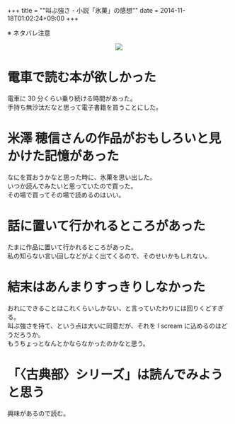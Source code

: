 +++
title = ""叫ぶ強さ - 小説「氷菓」の感想""
date = 2014-11-18T01:02:24+09:00
+++

※ ネタバレ注意

<div style="text-align: center;"><a href="http://www.amazon.co.jp/gp/product/B009PKN0D0/ref=as_li_ss_il?ie=UTF8&camp=247&creative=7399&creativeASIN=B009PKN0D0&linkCode=as2&tag=5000164-22"><img border="0" src="http://ws-fe.amazon-adsystem.com/widgets/q?_encoding=UTF8&ASIN=B009PKN0D0&Format=_SL250_&ID=AsinImage&MarketPlace=JP&ServiceVersion=20070822&WS=1&tag=5000164-22" ></a><img src="http://ir-jp.amazon-adsystem.com/e/ir?t=5000164-22&l=as2&o=9&a=B009PKN0D0" width="1" height="1" border="0" alt="" style="border:none !important; margin:0px !important;" /></div>

電車で読む本が欲しかった
====
電車に 30 分くらい乗り続ける時間があった。  
手持ち無沙汰だなと思って電子書籍を買うことにした。

米澤 穂信さんの作品がおもしろいと見かけた記憶があった
====
なにを買おうかなと思った時に、氷菓を思い出した。  
いつか読んでみたいと思っていたので買った。  
その場で買ってその場で読めるのはいい。

話に置いて行かれるところがあった
====
たまに作品に置いて行かれるところがあった。  
私の知らない言い回しなどがよく出てくるので、そのせいかもしれない。

結末はあんまりすっきりしなかった
====
おれにできることはこれくらいしかない、と言っていたわりには回りくどすぎる。  
叫ぶ強さを持て、という点は大いに同意だが、それを I scream に込めるのはどうだろうか。  
もうちょっとなんとかならなかったのかなと思う。

「〈古典部〉シリーズ」は読んでみようと思う
====
興味があるので読む。

